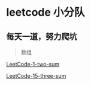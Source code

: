 # leetcode 小分队

## 每天一道，努力爬坑

> 数组

[LeetCode-1-two-sum](https://github.com/xiezeyu-99/Practice/blob/master/array/LeetCode-1-two-sum.md)

[LeetCode-15-three-sum](https://github.com/xiezeyu-99/Practice/blob/master/array/LeetCode-15-three-sum.md)
